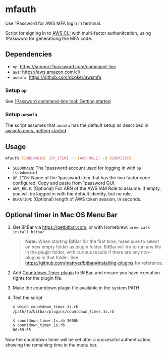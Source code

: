 # mfauth

Use 1Password for AWS MFA login in terminal.

Script for signing in to [AWS CLI](https://aws.amazon.com/cli/) with multi-factor authenitcation, using 1Password for generationg the MFA code.

## Dependencies

* `op`: https://support.1password.com/command-line
* `aws`: https://aws.amazon.com/cli
* `awsmfa`: https://github.com/dcoker/awsmfa

### Setup `op`

See [1Password command-line tool: Getting started](https://support.1password.com/command-line-getting-started/)

### Setup `awsmfa`

The script assumes that `awsmfa` has the default setup as described in [awsmfa docs, getting started](https://github.com/dcoker/awsmfa#getting-started).

## Usage

```bash
mfauth [SUBDOMAIN] [OP_ITEM] -r [AWS-ROLE] -d [DURATION]
```

* `SUBDOMAIN`: The 1password account used for logging in with `op [subdomain]`
* `OP_ITEM`: Name of the 1password item that has the two factor code configured. Copy and paste from 1password GUI.
* `AWS_ROLE`: (Optional) Full ARN of the AWS IAM Role to assume. If empty, you will be logged in with the default identity, but no role.
* `DURATION`: (Optional) length of AWS token session, in seconds.

## Optional timer in Mac OS Menu Bar

1. Get BitBar via https://getbitbar.com, or with Homebrew: `brew cask install bitbar`

    > **Note:** When starting BitBar for the first time, make sure to select an new empty folder as plugin folder. BitBar will try to run any file in the plugin folder, with curious results if there are any non-plugins in that folder. See https://github.com/matryer/bitbar#installing-plugins for reference.

2. Add [Countdown Timer plugin](https://getbitbar.com/plugins/Time/countdown_timer.1s.rb) to BitBar, and ensure you have execution rights for the plugin file.

3. Make the countdown plugin file available in the system PATH.

4. Test the script

    ```bash
    $ which countdown_timer.1s.rb
    /path/to/bitbar/plugins/countdown_timer.1s.rb

    $ countdown_timer.1s.rb 3600h
    $ countdown_timer.1s.rb
    00:59:55
    ```

Now the countdown timer will be set after a successful authentication, showing the remaining time in the menu bar.